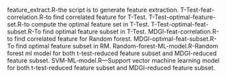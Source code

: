 feature_extract.R-the script is to generate feature extraction. 
T-Test-feat-correlation.R-to find correlated feature for T-Test.
T-Test-optimal-feature-set.R-to compute the optimal feature set in T-Test.
T-Test-optimal-feat-subset.R-To find optimal feature subset in T-Test.
MDGI-feat-correlation.R-to find correlated feature for Random forest.
MDGI-optimal-feat-subset.R-To find optimal feature subset in RM.
Random-forest-ML-model.R-Random forest ml model for both t-test-reduced feature subset and  MDGI-reduced feature subset.
SVM-ML-model.R—Support vector machine learning model for both t-test-reduced feature subset and  MDGI-reduced feature subset.

